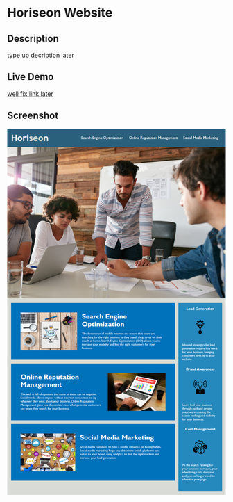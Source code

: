# Horiseon Website

## Description
type up decription later   

## Live Demo
[well fix link later](https://www.google.com)

## Screenshot
![alt text](docs/01-html-css-git-homework-demo.png)
